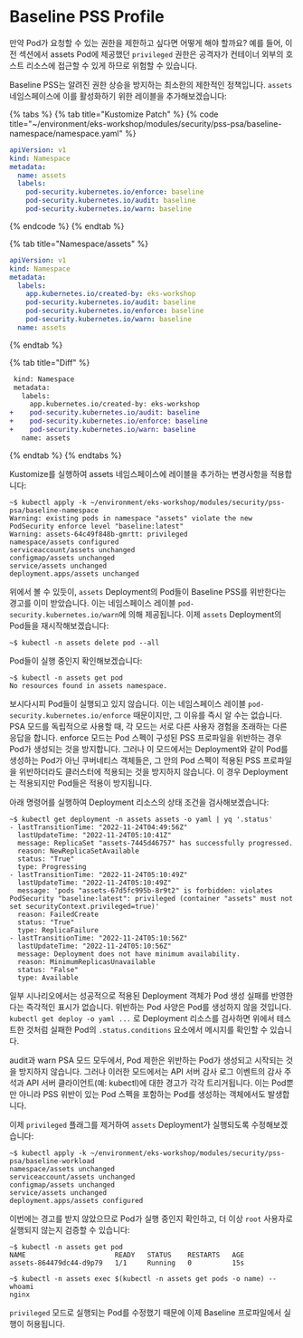 # Baseline PSS Profile

만약 Pod가 요청할 수 있는 권한을 제한하고 싶다면 어떻게 해야 할까요? 예를 들어, 이전 섹션에서 assets Pod에 제공했던 `privileged` 권한은 공격자가 컨테이너 외부의 호스트 리소스에 접근할 수 있게 하므로 위험할 수 있습니다.

Baseline PSS는 알려진 권한 상승을 방지하는 최소한의 제한적인 정책입니다. `assets` 네임스페이스에 이를 활성화하기 위한 레이블을 추가해보겠습니다:

{% tabs %}
{% tab title="Kustomize Patch" %}
{% code title="~/environment/eks-workshop/modules/security/pss-psa/baseline-namespace/namespace.yaml" %}
```yaml
apiVersion: v1
kind: Namespace
metadata:
  name: assets
  labels:
    pod-security.kubernetes.io/enforce: baseline
    pod-security.kubernetes.io/audit: baseline
    pod-security.kubernetes.io/warn: baseline
```
{% endcode %}
{% endtab %}

{% tab title="Namespace/assets" %}
```yaml
apiVersion: v1
kind: Namespace
metadata:
  labels:
    app.kubernetes.io/created-by: eks-workshop
    pod-security.kubernetes.io/audit: baseline
    pod-security.kubernetes.io/enforce: baseline
    pod-security.kubernetes.io/warn: baseline
  name: assets
```
{% endtab %}

{% tab title="Diff" %}
```diff
 kind: Namespace
 metadata:
   labels:
     app.kubernetes.io/created-by: eks-workshop
+    pod-security.kubernetes.io/audit: baseline
+    pod-security.kubernetes.io/enforce: baseline
+    pod-security.kubernetes.io/warn: baseline
   name: assets
```
{% endtab %}
{% endtabs %}

Kustomize를 실행하여 assets 네임스페이스에 레이블을 추가하는 변경사항을 적용합니다:

```
~$ kubectl apply -k ~/environment/eks-workshop/modules/security/pss-psa/baseline-namespace
Warning: existing pods in namespace "assets" violate the new PodSecurity enforce level "baseline:latest"
Warning: assets-64c49f848b-gmrtt: privileged
namespace/assets configured
serviceaccount/assets unchanged
configmap/assets unchanged
service/assets unchanged
deployment.apps/assets unchanged
```

위에서 볼 수 있듯이, `assets` Deployment의 Pod들이 Baseline PSS를 위반한다는 경고를 이미 받았습니다. 이는 네임스페이스 레이블 `pod-security.kubernetes.io/warn`에 의해 제공됩니다. 이제 `assets` Deployment의 Pod들을 재시작해보겠습니다:

```
~$ kubectl -n assets delete pod --all
```

Pod들이 실행 중인지 확인해보겠습니다:

```
~$ kubectl -n assets get pod
No resources found in assets namespace.
```

보시다시피 Pod들이 실행되고 있지 않습니다. 이는 네임스페이스 레이블 `pod-security.kubernetes.io/enforce` 때문이지만, 그 이유를 즉시 알 수는 없습니다. PSA 모드를 독립적으로 사용할 때, 각 모드는 서로 다른 사용자 경험을 초래하는 다른 응답을 합니다. enforce 모드는 Pod 스펙이 구성된 PSS 프로파일을 위반하는 경우 Pod가 생성되는 것을 방지합니다. 그러나 이 모드에서는 Deployment와 같이 Pod를 생성하는 Pod가 아닌 쿠버네티스 객체들은, 그 안의 Pod 스펙이 적용된 PSS 프로파일을 위반하더라도 클러스터에 적용되는 것을 방지하지 않습니다. 이 경우 Deployment는 적용되지만 Pod들은 적용이 방지됩니다.

아래 명령어를 실행하여 Deployment 리소스의 상태 조건을 검사해보겠습니다:

```
~$ kubectl get deployment -n assets assets -o yaml | yq '.status'
- lastTransitionTime: "2022-11-24T04:49:56Z"
  lastUpdateTime: "2022-11-24T05:10:41Z"
  message: ReplicaSet "assets-7445d46757" has successfully progressed.
  reason: NewReplicaSetAvailable
  status: "True"
  type: Progressing
- lastTransitionTime: "2022-11-24T05:10:49Z"
  lastUpdateTime: "2022-11-24T05:10:49Z"
  message: 'pods "assets-67d5fc995b-8r9t2" is forbidden: violates PodSecurity "baseline:latest": privileged (container "assets" must not set securityContext.privileged=true)'
  reason: FailedCreate
  status: "True"
  type: ReplicaFailure
- lastTransitionTime: "2022-11-24T05:10:56Z"
  lastUpdateTime: "2022-11-24T05:10:56Z"
  message: Deployment does not have minimum availability.
  reason: MinimumReplicasUnavailable
  status: "False"
  type: Available
```

일부 시나리오에서는 성공적으로 적용된 Deployment 객체가 Pod 생성 실패를 반영한다는 즉각적인 표시가 없습니다. 위반하는 Pod 사양은 Pod를 생성하지 않을 것입니다. `kubectl get deploy -o yaml ...` 로 Deployment 리소스를 검사하면 위에서 테스트한 것처럼 실패한 Pod의 `.status.conditions` 요소에서 메시지를 확인할 수 있습니다.

audit과 warn PSA 모드 모두에서, Pod 제한은 위반하는 Pod가 생성되고 시작되는 것을 방지하지 않습니다. 그러나 이러한 모드에서는 API 서버 감사 로그 이벤트의 감사 주석과 API 서버 클라이언트(예: kubectl)에 대한 경고가 각각 트리거됩니다. 이는 Pod뿐만 아니라 PSS 위반이 있는 Pod 스펙을 포함하는 Pod를 생성하는 객체에서도 발생합니다.

이제 `privileged` 플래그를 제거하여 `assets` Deployment가 실행되도록 수정해보겠습니다:

```
~$ kubectl apply -k ~/environment/eks-workshop/modules/security/pss-psa/baseline-workload
namespace/assets unchanged
serviceaccount/assets unchanged
configmap/assets unchanged
service/assets unchanged
deployment.apps/assets configured
```

이번에는 경고를 받지 않았으므로 Pod가 실행 중인지 확인하고, 더 이상 `root` 사용자로 실행되지 않는지 검증할 수 있습니다:

```
~$ kubectl -n assets get pod
NAME                      READY   STATUS    RESTARTS   AGE
assets-864479dc44-d9p79   1/1     Running   0          15s
 
~$ kubectl -n assets exec $(kubectl -n assets get pods -o name) -- whoami
nginx
```

`privileged` 모드로 실행되는 Pod를 수정했기 때문에 이제 Baseline 프로파일에서 실행이 허용됩니다.

